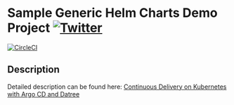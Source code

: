 # Sample Generic Helm Charts Demo Project [![Twitter](https://img.shields.io/twitter/follow/piotr_minkowski.svg?style=social&logo=twitter&label=Follow%20Me)](https://twitter.com/piotr_minkowski)

[![CircleCI](https://circleci.com/gh/piomin/sample-generic-helm-charts.svg?style=svg)](https://circleci.com/gh/piomin/sample-generic-helm-charts)

## Description
Detailed description can be found here: [Continuous Delivery on Kubernetes with Argo CD and Datree](https://piotrminkowski.com/2022/08/29/continuous-delivery-on-kubernetes-with-argo-cd-and-datree/)
